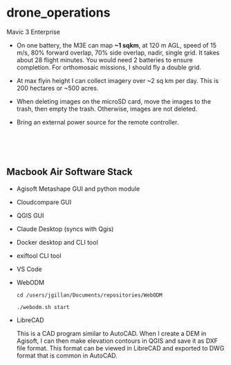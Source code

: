 # drone_operations


Mavic 3 Enterprise

* On one battery, the M3E can map **~1 sqkm**, at 120 m AGL, speed of 15 m/s, 80% forward overlap, 70% side overlap, nadir, single grid. It takes about 28 flight minutes. You would need 2 batteries to ensure completion. For orthomosaic missions, I should fly a double grid.

* At max flyin height I can collect imagery over ~2 sq km per day. This is 200 hectares or ~500 acres. 

* When deleting images on the microSD card, move the images to the trash, then empty the trash. Otherwise, images are not deleted.

* Bring an external power source for the remote controller. 

<br>
<br>
<br>

## Macbook Air Software Stack
* Agisoft Metashape GUI and python module
* Cloudcompare GUI
* QGIS GUI
* Claude Desktop (syncs with Qgis)
* Docker desktop and CLI tool
* exiftool CLI tool
* VS Code
* WebODM

  `cd /users/jgillan/Documents/repositories/WebODM`

  `./webodm.sh start`
* LibreCAD

    This is a CAD program similar to AutoCAD. When I create a DEM in Agisoft, I can then make elevation contours in QGIS and save it as DXF file format. This format can be viewed in LibreCAD and exported to DWG format that is common in AutoCAD.
